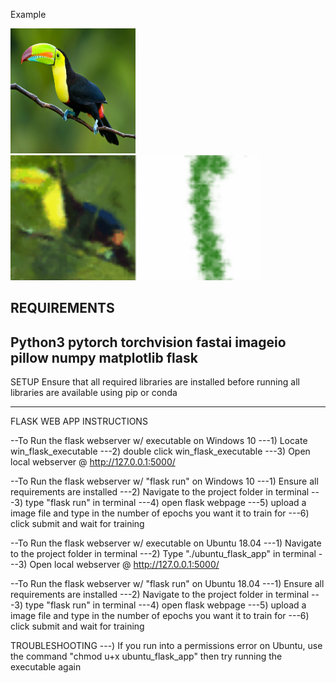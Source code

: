 Example

<img src="toucan.jpg" width="200" height="200">
<img src="output_1581024838.7283819.gif" width="400" height="200">

REQUIREMENTS
-------------------------------------------------------------------------------------------------------------------------------
Python3
pytorch
torchvision
fastai
imageio
pillow
numpy
matplotlib
flask
-------------------------------------------------------------------------------------------------------------------------------
SETUP
Ensure that all required libraries are installed before running
all libraries are available using pip or conda

-------------------------------------------------------------------------------------------------------------------------------
FLASK WEB APP INSTRUCTIONS

--To Run the flask webserver w/ executable on Windows 10
---1) Locate win_flask_executable
---2) double click win_flask_executable
---3) Open local webserver @ http://127.0.0.1:5000/

--To Run the flask webserver w/ "flask run" on Windows 10
---1) Ensure all requirements are installed
---2) Navigate to the project folder in terminal
---3) type "flask run" in terminal
---4) open flask webpage
---5) upload a image file and type in the number of epochs you want it to train for
---6) click submit and wait for training





--To Run the flask webserver w/ executable on Ubuntu 18.04
---1) Navigate to the project folder in terminal
---2) Type "./ubuntu_flask_app" in terminal
---3) Open local webserver @ http://127.0.0.1:5000/


--To Run the flask webserver w/ "flask run" on Ubuntu 18.04
---1) Ensure all requirements are installed
---2) Navigate to the project folder in terminal
---3) type "flask run" in terminal
---4) open flask webpage
---5) upload a image file and type in the number of epochs you want it to train for
---6) click submit and wait for training

TROUBLESHOOTING
---) If you run into a permissions error on Ubuntu, use the command "chmod u+x ubuntu_flask_app" then try running the executable again



